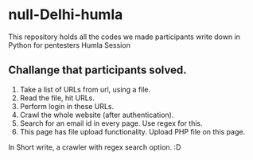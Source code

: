 # null-Delhi-humla
This repository holds all the codes we made participants write down in Python for pentesters Humla Session

## Challange that participants solved.
1. Take a list of URLs from url, using a file. 
2. Read the file, hit URLs.
3. Perform login in these URLs.
4. Crawl the whole website (after authentication).
5. Search for an email id in every page. Use regex for this.
6. This page has file upload functionality. Upload PHP file on this page.

In Short write, a crawler with regex search option. :D
